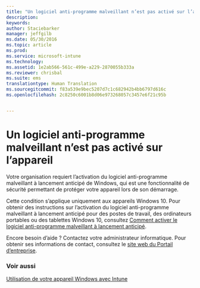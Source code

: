 ```yaml
---
title: "Un logiciel anti-programme malveillant n’est pas activé sur l’appareil | Microsoft Intune"
description: 
keywords: 
author: Staciebarker
manager: jeffgilb
ms.date: 05/30/2016
ms.topic: article
ms.prod: 
ms.service: microsoft-intune
ms.technology: 
ms.assetid: 1e2ab566-561c-499e-a229-2870055b333a
ms.reviewer: chrisbal
ms.suite: ems
translationtype: Human Translation
ms.sourcegitcommit: f83a539e9bec5207d7c1c682942b4bb6797d616c
ms.openlocfilehash: 2c8250c6001b8d06e973268057c3457e6f21c95b


---
```



# Un logiciel anti-programme malveillant n’est pas activé sur l’appareil

Votre organisation requiert l’activation du logiciel anti-programme malveillant à lancement anticipé de Windows, qui est une fonctionnalité de sécurité permettant de protéger votre appareil lors de son démarrage. 

Cette condition s’applique uniquement aux appareils Windows 10. Pour obtenir des instructions sur l’activation du logiciel anti-programme malveillant à lancement anticipé pour des postes de travail, des ordinateurs portables ou des tablettes Windows 10, consultez [Comment activer le logiciel anti-programme malveillant à lancement anticipé](https://gallery.technet.microsoft.com/How-to-turn-on-Early-84552ec5).

Encore besoin d’aide ? Contactez votre administrateur informatique. Pour obtenir ses informations de contact, consultez le [site web du Portail d’entreprise](http://portal.manage.microsoft.com).

### Voir aussi
[Utilisation de votre appareil Windows avec Intune](using-your-windows-device-with-intune.md)


<!--HONumber=Jun16_HO4-->


